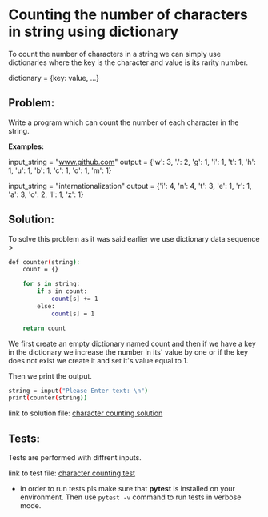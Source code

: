 # Counting the number of characters in string using dictionary

To count the number of characters in a string we can simply use dictionaries where the key is the character and value is its rarity number.

dictionary = {key: value, ...}

## Problem:

Write a program which can count the number of each character in the string.


**Examples:**

input_string = "www.github.com"
output = {'w': 3, '.': 2, 'g': 1, 'i': 1, 't': 1, 'h': 1, 'u': 1, 'b': 1, 'c': 1, 'o': 1, 'm': 1}

input_string = "internationalization"
output = {'i': 4, 'n': 4, 't': 3, 'e': 1, 'r': 1, 'a': 3, 'o': 2, 'l': 1, 'z': 1}


## Solution:

To solve this problem as it was said earlier we use dictionary data sequence >

```bash
def counter(string):
    count = {}

    for s in string:
        if s in count:
            count[s] += 1
        else:
            count[s] = 1

    return count
```

We first create an empty dictionary named count and then if we have a key in the dictionary we increase the number in its' value by one or if the key does not exist we create it and set it's value equal to 1.


Then we print the output.

```bash
string = input("Please Enter text: \n")
print(counter(string))
```

link to solution file:
[character counting solution](count_chars_in_string.py)


## Tests:

Tests are performed with diffrent inputs.

link to test file:
[character counting test](test_count_chars_in_string.py)

- in order to run tests pls make sure that **pytest** is installed on your environment. Then use `pytest -v` command to run tests in verbose mode.